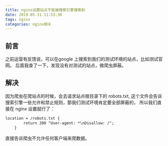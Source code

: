 ```yaml
---
title: nginx设置站点不能被搜索引擎搜索到
date: 2019-05-31 11:53:30
tags: nginx
categories: nginx相关
---
```

## 前言
之前运营有反馈说，可以在google 上搜索到我们的测试环境的站点，比如测试官网。 后面我查了一下，发现没有对测试的站点，做爬虫屏蔽。
## 解决
因为爬虫在爬站点的时候，会去请求站点根目录下的 robots.txt, 这个文件会告诉搜索引擎一些允许和禁止规则，那我们测试环境肯定要全部屏蔽的， 所以我们直接在 nginx 设置就行了：
```html
location = /robots.txt {
        return 200 "User-agent: *\nDisallow: /";
    }
```
直接告诉爬虫不允许任何客户端来爬数据。

